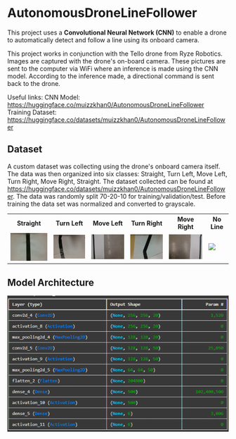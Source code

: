 # AutonomousDroneLineFollower
This project uses a **Convolutional Neural Network (CNN)** to enable a drone to automatically detect and follow a line using its onboard camera.  

This project works in conjunction with the Tello drone from Ryze Robotics. Images are captured with the drone's on-board camera. These pictures are sent to the computer via WiFi where an inference is made using the CNN model. According to the inference made, a directional command is sent back to the drone.

Useful links:
CNN Model: https://huggingface.co/muizzkhan0/AutonomousDroneLineFollower
Training Dataset: https://huggingface.co/datasets/muizzkhan0/AutonomousDroneLineFollower

## Dataset
A custom dataset was collecting using the drone's onboard camera itself. The data was then organized into six classes: Straight, Turn Left, Move Left, Turn Right, Move Right, Straight. The dataset collected can be found at https://huggingface.co/datasets/muizzkhan0/AutonomousDroneLineFollower.
The data was randomly split 70-20-10 for training/validation/test.
Before training the data set was normalized and converted to grayscale.
<table>
  <tr>
    <th>Straight</th>
    <th>Turn Left</th>
    <th>Move Left</th>
    <th>Turn Right</th>
    <th>Move Right</th>
    <th>No Line</th>
  </tr>
  <tr>
    <td><img src="https://github.com/muizzkhan0/AutonomousDroneLineFollower/blob/main/Images/image18.jpg" width="120"/></td>
    <td><img src="https://github.com/muizzkhan0/AutonomousDroneLineFollower/blob/main/Images/image14.jpg" width="120"/></td>
    <td><img src="https://github.com/muizzkhan0/AutonomousDroneLineFollower/blob/main/Images/image9.jpg" width="120"/></td>
    <td><img src="https://github.com/muizzkhan0/AutonomousDroneLineFollower/blob/main/Images/image11.jpg" width="120"/></td>
    <td><img src="https://github.com/muizzkhan0/AutonomousDroneLineFollower/blob/main/Images/image15.jpg" width="120"/></td>
    <td><img src="https://github.com/muizzkhan0/AutonomousDroneLineFollower/blob/main/Images/image8.jpg" width="120"/></td>
  </tr>
</table>


## Model Architecture

![Image](https://github.com/muizzkhan0/AutonomousDroneLineFollower/blob/main/Images/image17.png?raw=true)

